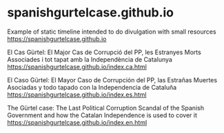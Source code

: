 # spanishgurtelcase.github.io

Example of static timeline intended to do divulgation with small resources
https://spanishgurtelcase.github.io

El Cas Gürtel: El Major Cas de Corrupció del PP, les Estranyes Morts Associades i tot tapat amb la Independència de Catalunya
https://spanishgurtelcase.github.io/index.ca.html

El Caso Gürtel: El Mayor Caso de Corrupción del PP, las Estrañas Muertes Asociadas y todo tapado con la Independencia de Cataluña
https://spanishgurtelcase.github.io/index.es.html

The Gürtel case: The Last Political Corruption Scandal of the Spanish Government and how the Catalan Independence is used to cover it
https://spanishgurtelcase.github.io/index.en.html
